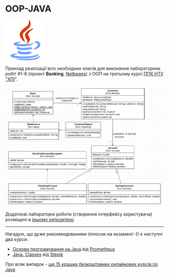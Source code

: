# OOP-JAVA

![](java-icon.png)


Приклад реалізації всіх необхідних класів для виконання лабораторних робіт #1-8 (проект **Banking**, [Netbeans](https://netbeans.org/)) з ООП на третьому курсі [ППК НТУ "ХПІ](http://polytechnic.poltava.ua)".

![Class Diagram](https://github.com/liketaurus/OOP-JAVA/blob/master/MyBank.png)

Додаткові лабораторні роботи (створення інтерфейсу користувача) розміщені в [іншому репозитрію](https://github.com/liketaurus/TUI-Labs)

---
Нагадую, що дуже рекомендованими (плюсик на екзамені:-)) є наступні два курси:
- [Основи програмування на Java](https://courses.prometheus.org.ua/courses/EPAM/JAVA101/2016_T2/about) від [Prometheus](https://prometheus.org.ua/)
- [Java. Classes](https://stepik.org/course/6864) від [Stepik](https://stepik.org/)

Про всяк випадок - [ще 15 кращих безкоштовних онлайнових курсів по Java](https://qubit-labs.com/free-resources-learn-java-programming-online/)
